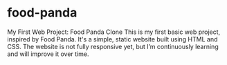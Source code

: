# food-panda
 My First Web Project: Food Panda Clone This is my first basic web project, inspired by Food Panda. It's a simple, static website built using HTML and CSS. The website is not fully responsive yet, but I’m continuously learning and will improve it over time.
